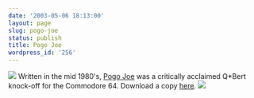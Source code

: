 ```yaml
---
date: '2003-05-06 18:13:00'
layout: page
slug: pogo-joe
status: publish
title: Pogo Joe
wordpress_id: '256'
---
```


![](http://osteele.com/museum/images/pogojoe.gif) Written in the mid 1980's, [Pogo Joe](http://users1.ee.net/famore/sad.htm) was a critically acclaimed Q\*Bert knock-off for the Commodore 64. Download a copy [here](http://users1.ee.net/famore/pogojoe.zip). ![](http://osteele.com/museum/images/Pogo_Joe_ingame.gif)
